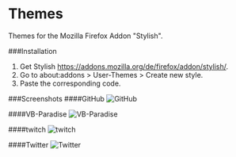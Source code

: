 # Themes
Themes for the Mozilla Firefox Addon "Stylish".

###Installation

1. Get Stylish https://addons.mozilla.org/de/firefox/addon/stylish/.
2. Go to about:addons > User-Themes > Create new style.
3. Paste the corresponding code.

###Screenshots
####GitHub
![GitHub](http://fdev.markab.uberspace.de/polaroids/cc2a9a58b4944486bbec5c9134652a3f.png)

####VB-Paradise
![VB-Paradise](http://fdev.markab.uberspace.de/polaroids/8e11691c4e683ff35dcc275a481485aa.png)

####twitch
![twitch](http://fdev.markab.uberspace.de/polaroids/02afa8ad05f309b7cd9cf147bfcd3172.png)

####Twitter
![Twitter](http://fdev.markab.uberspace.de/polaroids/4743094c946b0bee49a116ebaee24f30.png)
